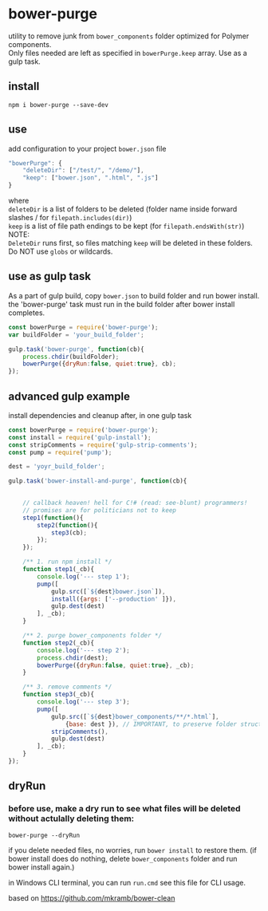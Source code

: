 # bower-purge

utility to remove junk from `bower_components` folder optimized for Polymer components.  
Only files needed are left as specified in `bowerPurge.keep` array. Use as a gulp task.

## install
```npm i bower-purge --save-dev```

## use
add configuration to your project `bower.json` file

```javascript
"bowerPurge": {
    "deleteDir": ["/test/", "/demo/"],
    "keep": ["bower.json", ".html", ".js"]
}
```

where  
`deleteDir` is a list of folders to be deleted (folder name inside forward slashes / for `filepath.includes(dir)`)  
`keep` is a list of file path endings to be kept (for `filepath.endsWith(str)`)  
NOTE:  
`DeleteDir` runs first, so files matching `keep` will be deleted in these folders.  
Do NOT use `globs` or wildcards.

## use as gulp task
As a part of gulp build, 
copy `bower.json` to build folder and run bower install.   
the 'bower-purge' task must run in the build folder after bower install completes.
```javascript
const bowerPurge = require('bower-purge');
var buildFolder = 'your_build_folder';

gulp.task('bower-purge', function(cb){
    process.chdir(buildFolder);
    bowerPurge({dryRun:false, quiet:true}, cb);
});
```

## advanced gulp example
install dependencies and cleanup after, in one gulp task
```javascript
const bowerPurge = require('bower-purge');
const install = require('gulp-install');
const stripComments = require('gulp-strip-comments');
const pump = require('pump'); 

dest = 'yoyr_build_folder';

gulp.task('bower-install-and-purge', function(cb){
    

    // callback heaven! hell for C!# (read: see-blunt) programmers! 
    // promises are for politicians not to keep
    step1(function(){
        step2(function(){
            step3(cb);
        });
    });

    /** 1. run npm install */
    function step1(_cb){
        console.log('--- step 1');
        pump([
            gulp.src([`${dest}bower.json`]), 
            install({args: ['--production' ]}),
            gulp.dest(dest)
        ], _cb);
    }

    /** 2. purge bower_components folder */
    function step2(_cb){
        console.log('--- step 2');
        process.chdir(dest);
        bowerPurge({dryRun:false, quiet:true}, _cb);
    }

    /** 3. remove comments */
    function step3(_cb){
        console.log('--- step 3');
        pump([
            gulp.src([`${dest}bower_components/**/*.html`],
                {base: dest }), // IMPORTANT, to preserve folder structure
            stripComments(),
            gulp.dest(dest)
        ], _cb);
    }
});
```
## dryRun
### before use, make a dry run to see what files will be deleted without actulally deleting them:
`bower-purge --dryRun`

if you delete needed files, no worries, run `bower install` to restore them. (if bower install does do nothing, delete `bower_components` folder and run bower install again.)

in Windows CLI terminal, you can run `run.cmd` see this file for CLI usage.

based on  https://github.com/mkramb/bower-clean

